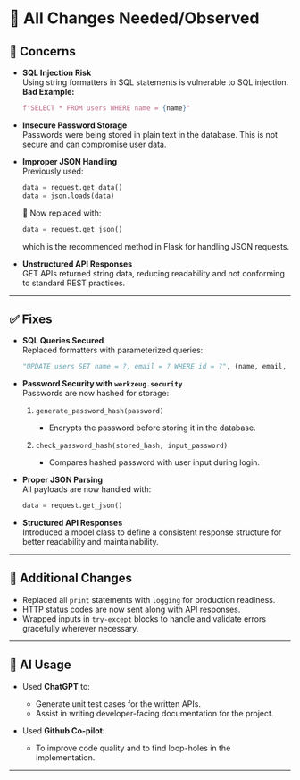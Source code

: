 
# 🔧 All Changes Needed/Observed

## 🚩 Concerns

- **SQL Injection Risk**  
  Using string formatters in SQL statements is vulnerable to SQL injection.  
  **Bad Example:**
  ```python
  f"SELECT * FROM users WHERE name = {name}"
  ```

- **Insecure Password Storage**  
  Passwords were being stored in plain text in the database. This is not secure and can compromise user data.

- **Improper JSON Handling**  
  Previously used:
  ```python
  data = request.get_data()
  data = json.loads(data)
  ```
  🔁 Now replaced with:
  ```python
  data = request.get_json()
  ```
  which is the recommended method in Flask for handling JSON requests.

- **Unstructured API Responses**  
  GET APIs returned string data, reducing readability and not conforming to standard REST practices.

---

## ✅ Fixes

- **SQL Queries Secured**  
  Replaced formatters with parameterized queries:  
  ```python
  "UPDATE users SET name = ?, email = ? WHERE id = ?", (name, email, user_id)
  ```

- **Password Security with `werkzeug.security`**  
  Passwords are now hashed for storage:

  1. `generate_password_hash(password)`  
     - Encrypts the password before storing it in the database.

  2. `check_password_hash(stored_hash, input_password)`  
     - Compares hashed password with user input during login.

- **Proper JSON Parsing**  
  All payloads are now handled with:
  ```python
  data = request.get_json()
  ```

- **Structured API Responses**  
  Introduced a model class to define a consistent response structure for better readability and maintainability.

---

## 🔧 Additional Changes

- Replaced all `print` statements with `logging` for production readiness.
- HTTP status codes are now sent along with API responses.
- Wrapped inputs in `try-except` blocks to handle and validate errors gracefully wherever necessary.

---

## 🤖 AI Usage

- Used **ChatGPT** to:
  - Generate unit test cases for the written APIs.
  - Assist in writing developer-facing documentation for the project.

- Used **Github Co-pilot**:
  - To improve code quality and to find loop-holes in the implementation.

---
